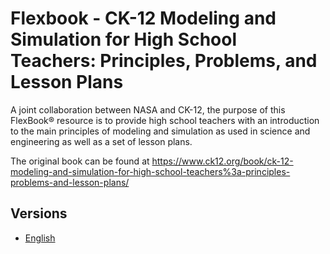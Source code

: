 # Flexbook - CK-12 Modeling and Simulation for High School Teachers: Principles, Problems, and Lesson Plans

A joint collaboration between NASA and CK-12, the purpose of this FlexBook® resource is to provide high school teachers with an introduction to the main principles of modeling and simulation as used in science and engineering as well as a set of lesson plans.

The original book can be found at https://www.ck12.org/book/ck-12-modeling-and-simulation-for-high-school-teachers%3a-principles-problems-and-lesson-plans/

## Versions

* [English](https://liascript.github.io/course/?https://raw.githubusercontent.com/LiaBooks/Flexbook-CK-12-Modeling-and-Simulation-for-High-School-Teachers/main/English/README.md)
